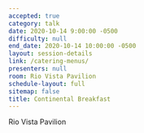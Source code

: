 ```yaml
---
accepted: true
category: talk
date: 2020-10-14 9:00:00 -0500
difficulty: null
end_date: 2020-10-14 10:00:00 -0500
layout: session-details
link: /catering-menus/
presenters: null
room: Rio Vista Pavilion
schedule-layout: full
sitemap: false
title: Continental Breakfast
---
```


Rio Vista Pavilion